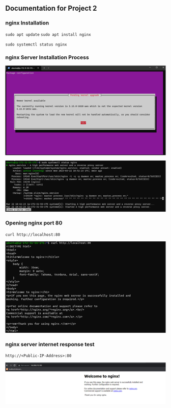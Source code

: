 ## **Documentation for Project 2**

### nginx Installation 

`sudo apt update`
`sudo apt install nginx`

`sudo systemctl status nginx`

### nginx Server Installation Process
![nginx-server-Installation-process](./Images/nginx-installation-process.png)

![nginx-server-Installation-success](./Images/nginx-successful-installation.png)

### Opening nginx port 80
`curl http://localhost:80`

![nginx-port80-opening](./Images/nginx-port80-opening.png)

### nginx server internet response test
`http://<Public-IP-Address>:80`

![nginx-Internet-test](./Images/nginx-port80-activation.png)